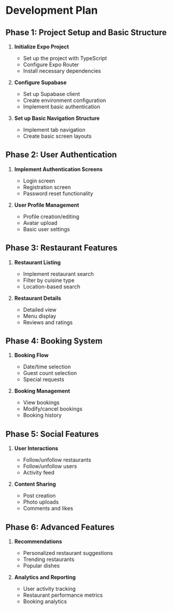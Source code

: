 # Development Plan

## Phase 1: Project Setup and Basic Structure
1. **Initialize Expo Project**
   - Set up the project with TypeScript
   - Configure Expo Router
   - Install necessary dependencies

2. **Configure Supabase**
   - Set up Supabase client
   - Create environment configuration
   - Implement basic authentication

3. **Set up Basic Navigation Structure**
   - Implement tab navigation
   - Create basic screen layouts

## Phase 2: User Authentication
1. **Implement Authentication Screens**
   - Login screen
   - Registration screen
   - Password reset functionality

2. **User Profile Management**
   - Profile creation/editing
   - Avatar upload
   - Basic user settings

## Phase 3: Restaurant Features
1. **Restaurant Listing**
   - Implement restaurant search
   - Filter by cuisine type
   - Location-based search

2. **Restaurant Details**
   - Detailed view
   - Menu display
   - Reviews and ratings

## Phase 4: Booking System
1. **Booking Flow**
   - Date/time selection
   - Guest count selection
   - Special requests

2. **Booking Management**
   - View bookings
   - Modify/cancel bookings
   - Booking history

## Phase 5: Social Features
1. **User Interactions**
   - Follow/unfollow restaurants
   - Follow/unfollow users
   - Activity feed

2. **Content Sharing**
   - Post creation
   - Photo uploads
   - Comments and likes

## Phase 6: Advanced Features
1. **Recommendations**
   - Personalized restaurant suggestions
   - Trending restaurants
   - Popular dishes

2. **Analytics and Reporting**
   - User activity tracking
   - Restaurant performance metrics
   - Booking analytics 